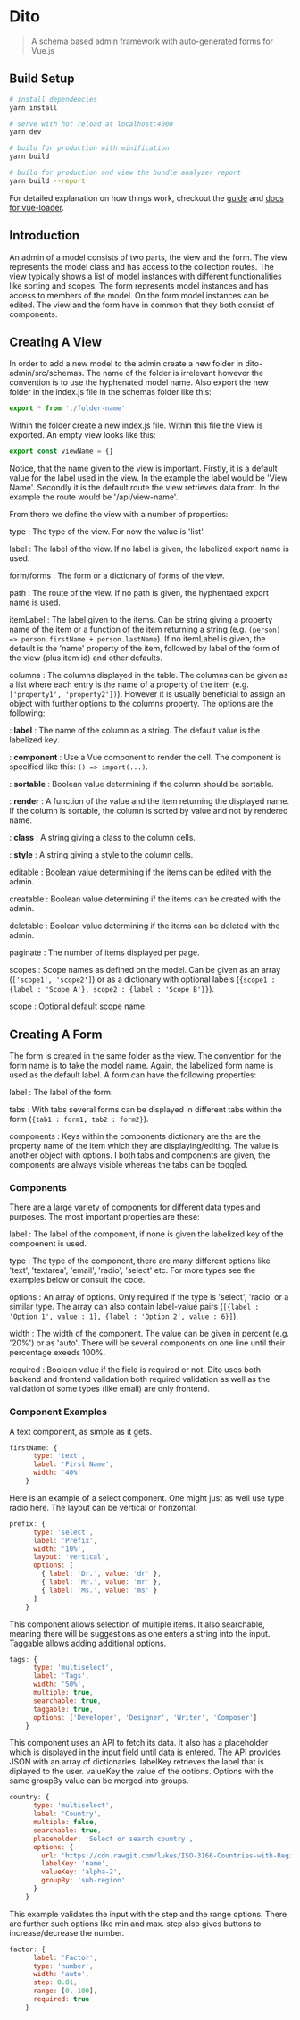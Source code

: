 # Dito

> A schema based admin framework with auto-generated forms for Vue.js

## Build Setup

``` bash
# install dependencies
yarn install

# serve with hot reload at localhost:4000
yarn dev

# build for production with minification
yarn build

# build for production and view the bundle analyzer report
yarn build --report
```

For detailed explanation on how things work, checkout the [guide](http://vuejs-templates.github.io/webpack/) and [docs for vue-loader](http://vuejs.github.io/vue-loader).

## Introduction

An admin of a model consists of two parts, the view and the form. The view represents the model class and has access to the collection routes. The view typically shows a list of model instances with different functionalities like sorting and scopes. The form represents model instances and has access to members of the model. On the form model instances can be edited. The view and the form have in common that they both consist of components.

## Creating A View

In order to add a new model to the admin create a new folder in dito-admin/src/schemas. The name of the folder is irrelevant however the convention is to use the hyphenated model name. Also export the new folder in the index.js file in the schemas folder like this:

``` js
export * from './folder-name'
```

Within the folder create a new index.js file. Within this file the View is exported. An empty view looks like this:

``` js
export const viewName = {}
```

Notice, that the name given to the view is important. Firstly, it is a default value for the label used in the view. In the example the label would be 'View Name'. Secondly it is the default route the view retrieves data from. In the example the route would be '/api/view-name'.

From there we define the view with a number of properties:

type
:  The type of the view. For now the value is 'list'.

label
:  The label of the view. If no label is given, the labelized export name is used.

form/forms
:  The form or a dictionary of forms of the view.

path
:  The route of the view. If no path is given, the hyphentaed export name is used.

itemLabel
: The label given to the items. Can be string giving a property name of the item or a function of the item returning a string (e.g. ```(person) => person.firstName + person.lastName```). If no itemLabel is given, the default is the 'name' property of the item, followed by label of the form of the view (plus item id) and other defaults.

columns
: The columns displayed in the table. The columns can be given as a list where each entry is the name of a property of the item (e.g. ```['property1', 'property2'])```). However it is usually beneficial to assign an object with further options to the columns property. The options are the following:

:  **label**
:  The name of the column as a string. The default value is the labelized key.

:  **component**
:  Use a Vue component to render the cell. The component is specified like this: ```() => import(...)```.

:  **sortable**
:  Boolean value determining if the column should be sortable.

:  **render**
:  A function of the value and the item returning the displayed name. If the column is sortable, the column is sorted by value and not by rendered name.

:  **class**
:  A string giving a class to the column cells.

:  **style**
:  A string giving a style to the column cells.

editable
:  Boolean value determining if the items can be edited with the admin.

creatable
:  Boolean value determining if the items can be created with the admin.

deletable
:  Boolean value determining if the items can be deleted with the admin.

paginate
:  The number of items displayed per page.

scopes
:  Scope names as defined on the model. Can be given as an array (```['scope1', 'scope2']```) or as a dictionary with optional labels (```{scope1 : {label : 'Scope A'}, scope2 : {label : 'Scope B'}}```).

scope
:  Optional default scope name.

## Creating A Form

The form is created in the same folder as the view. The convention for the form name is to take the model name. Again, the labelized form name is used as the default label. A form can have the following properties:

label
:  The label of the form.

tabs
:  With tabs several forms can be displayed in different tabs within the form (```{tab1 : form1, tab2 : form2}```).

components
:  Keys within the components dictionary are the are the property name of the item which they are displaying/editing. The value is another object with options. I both tabs and components are given, the components are always visible whereas the tabs can be toggled.

### Components

There are a large variety of components for different data types and purposes. The most important properties are these:

label
:  The label of the component, if none is given the labelized key of the compoenent is used.

type
: The type of the component, there are many different options like 'text', 'textarea', 'email', 'radio', 'select' etc. For more types see the examples below or consult the code.

options
:  An array of options. Only required if the type is 'select', 'radio' or a similar type. The array can also contain label-value pairs (```[{label : 'Option 1', value : 1}, {label : 'Option 2', value : 6}]```).

width
: The width of the component. The value can be given in percent (e.g. '20%') or as 'auto'. There will be several components on one line until their percentage exeeds 100%.

required
:  Boolean value if the field is required or not. Dito uses both backend and frontend validation both required validation as well as the validation of some types (like email) are only frontend.

### Component Examples

A text component, as simple as it gets.

``` js
firstName: {
      type: 'text',
      label: 'First Name',
      width: '40%'
    }

```

Here is an example of a select component. One might just as well use type radio here. The layout can be vertical or horizontal.

``` js
prefix: {
      type: 'select',
      label: 'Prefix',
      width: '10%',
      layout: 'vertical',
      options: [
        { label: 'Dr.', value: 'dr' },
        { label: 'Mr.', value: 'mr' },
        { label: 'Ms.', value: 'ms' }
      ]
    }
```

This component allows selection of multiple items. It also searchable, meaning there will be suggestions as one enters a string into the input. Taggable allows adding additional options.

``` js
tags: {
      type: 'multiselect',
      label: 'Tags',
      width: '50%',
      multiple: true,
      searchable: true,
      taggable: true,
      options: ['Developer', 'Designer', 'Writer', 'Composer']
    }
```

This component uses an API to fetch its data. It also has a placeholder which is displayed in the input field until data is entered. The API provides JSON with an array of dictionaries. labelKey retrieves the label that is diplayed to the user. valueKey the value of the options. Options with the same groupBy value can be merged into groups.

``` js
country: {
      type: 'multiselect',
      label: 'Country',
      multiple: false,
      searchable: true,
      placeholder: 'Select or search country',
      options: {
        url: 'https://cdn.rawgit.com/lukes/ISO-3166-Countries-with-Regional-Codes/d4031492/all/all.json',
        labelKey: 'name',
        valueKey: 'alpha-2',
        groupBy: 'sub-region'
      }
    }
```

This example validates the input with the step and the range options. There are further such options like min and max. step also gives buttons to increase/decrease the number.
``` js
factor: {
      label: 'Factor',
      type: 'number',
      width: 'auto',
      step: 0.01,
      range: [0, 100],
      required: true
    }
```
